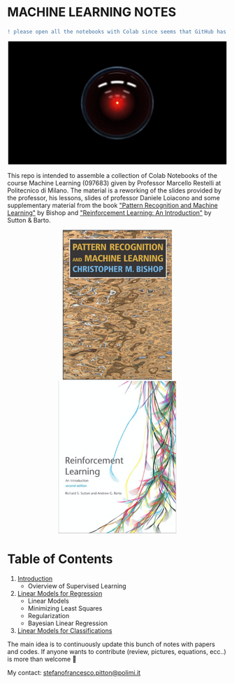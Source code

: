 # MACHINE LEARNING NOTES

```diff
! please open all the notebooks with Colab since seems that GitHub has problem in visualizing long equations and didn't print them
```

<p align="center">
<img src="storage/odissea.jpg" width="500" />
</p>

This repo is intended to assemble a collection of Colab Notebooks of the course Machine Learning (097683) given by Professor Marcello Restelli at Politecnico di Milano. The material is a reworking of the slides provided by the professor, his lessons, slides of professor Daniele Loiacono and some supplementary material from the book ["Pattern Recognition and Machine Learning"](http://users.isr.ist.utl.pt/~wurmd/Livros/school/Bishop%20-%20Pattern%20Recognition%20And%20Machine%20Learning%20-%20Springer%20%202006.pdf) by Bishop and ["Reinforcement Learning: An Introduction"](https://web.stanford.edu/class/psych209/Readings/SuttonBartoIPRLBook2ndEd.pdf) by Sutton & Barto.

<p align="center">
<img src="storage/book.png" width="250"  hspace="20" />  <img  hspace="20" src="storage/book2.png" width="270" /> 
</p>

# Table of Contents
 1. [Introduction](lectures/00_Introduction.ipynb)
    * Ovierview of Supervised Learning
 2. [Linear Models for Regression](lectures/01_Linear_Models_for_Regression.ipynb)
    * Linear Models
    * Minimizing Least Squares
    * Regularization
    * Bayesian Linear Regression
 3. [Linear Models for Classifications](lectures/02_Linear_Models_for_Classifications.ipynb)

The main idea is to continuously update this bunch of notes with papers and codes. If anyone wants to contribute (review, pictures, equations, ecc..) is more than welcome :beer:

My contact: stefanofrancesco.pitton@polimi.it
